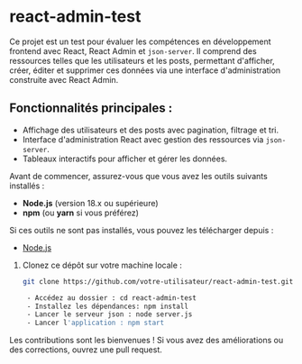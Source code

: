 # react-admin-test
 
Ce projet est un test pour évaluer les compétences en développement frontend avec React, React Admin et `json-server`. Il comprend des ressources telles que les utilisateurs et les posts, permettant d'afficher, créer, éditer et supprimer ces données via une interface d'administration construite avec React Admin.

## Fonctionnalités principales :
- Affichage des utilisateurs et des posts avec pagination, filtrage et tri.
- Interface d'administration React avec gestion des ressources via `json-server`.
- Tableaux interactifs pour afficher et gérer les données.

Avant de commencer, assurez-vous que vous avez les outils suivants installés :
- **Node.js** (version 18.x ou supérieure)
- **npm** (ou **yarn** si vous préférez)

Si ces outils ne sont pas installés, vous pouvez les télécharger depuis :
- [Node.js](https://nodejs.org/)

1. Clonez ce dépôt sur votre machine locale :
   ```bash
   git clone https://github.com/votre-utilisateur/react-admin-test.git

    - Accédez au dossier : cd react-admin-test
    - Installez les dépendances: npm install
    - Lancer le serveur json : node server.js
    - Lancer l'application : npm start

Les contributions sont les bienvenues ! Si vous avez des améliorations ou des corrections, ouvrez une pull request.
